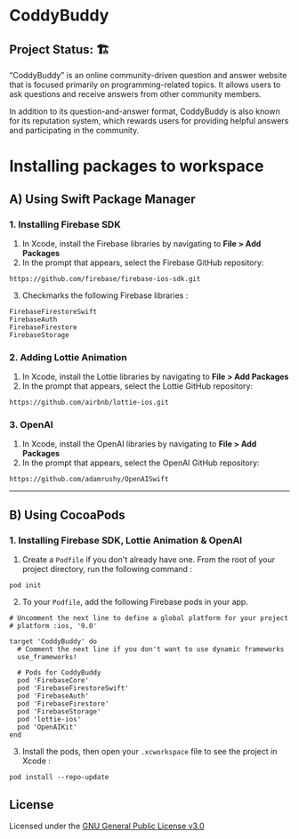# CoddyBuddy
## Project Status: 🏗️
“CoddyBuddy” is an online community-driven question and answer website that is focused primarily on programming-related topics. It allows users to ask questions and receive answers from other community members.

In addition to its question-and-answer format, CoddyBuddy is also known for its reputation system, which rewards users for providing helpful answers and participating in the community.
# Installing packages to workspace

## A) Using Swift Package Manager

### 1. Installing Firebase SDK
1.  In Xcode, install the Firebase libraries by navigating to **File > Add Packages**
2.  In the prompt that appears, select the Firebase GitHub repository:
```
https://github.com/firebase/firebase-ios-sdk.git
```
3. Checkmarks the following Firebase libraries :
```
FirebaseFirestoreSwift
FirebaseAuth
FirebaseFirestore
FirebaseStorage
```

### 2. Adding Lottie Animation
1.  In Xcode, install the Lottie libraries by navigating to **File > Add Packages**
2.  In the prompt that appears, select the Lottie GitHub repository:
```
https://github.com/airbnb/lottie-ios.git
```

### 3. OpenAI
1.  In Xcode, install the OpenAI libraries by navigating to **File > Add Packages**
2.  In the prompt that appears, select the OpenAI GitHub repository:
```
https://github.com/adamrushy/OpenAISwift
```

---

## B) Using CocoaPods

### 1. Installing Firebase SDK, Lottie Animation & OpenAI
1. Create a `Podfile` if you don't already have one. From the root of your project directory, run the following command :
```
pod init
```
2.  To your `Podfile`, add the following Firebase pods in your app.
```
# Uncomment the next line to define a global platform for your project
# platform :ios, '9.0'

target 'CoddyBuddy' do
  # Comment the next line if you don't want to use dynamic frameworks
  use_frameworks!

  # Pods for CoddyBuddy
  pod 'FirebaseCore'
  pod 'FirebaseFirestoreSwift'
  pod 'FirebaseAuth'
  pod 'FirebaseFirestore'
  pod 'FirebaseStorage'
  pod 'lottie-ios'
  pod 'OpenAIKit'
end

```
3. Install the pods, then open your `.xcworkspace` file to see the project in Xcode :
```
pod install --repo-update
```


## License
Licensed under the [GNU General Public License v3.0](LICENSE)

